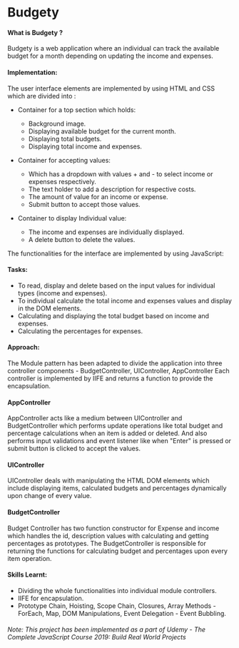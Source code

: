 # Budgety

#### What is Budgety ?<br/>
Budgety is a web application where an individual can track the available budget for a month depending on updating the income and expenses.

#### Implementation:
The user interface elements are implemented by using HTML and CSS which are divided into :
* Container for a top section which holds:
  * Background image.
  * Displaying available budget for the current month.
  * Displaying total budgets.
  * Displaying total income and expenses.
  
* Container for accepting values:
  * Which has a dropdown with values + and - to select income or expenses respectively.
  * The text holder to add a description for respective costs.
  * The amount of value for an income or expense.
  * Submit button to accept those values.

* Container to display Individual value:
  * The income and expenses are individually displayed.
  * A delete button to delete the values.

The functionalities for the interface are implemented by using JavaScript:
#### Tasks:
  * To read, display and delete based on the input values for individual types (income and expenses).
  * To individual calculate the total income and expenses values and display in the DOM elements.
  * Calculating and displaying the total budget based on income and expenses.
  * Calculating the percentages for expenses.

#### Approach:
The Module pattern has been adapted to divide the application into three controller components - BudgetController, UIController, AppController 
Each controller is implemented by IIFE and returns a function to provide the encapsulation.
#### AppController
AppController acts like a medium between UIController and BudgetController which performs update operations like total budget and percentage calculations when an item is added or deleted. 
And also performs input validations and event listener like when "Enter" is pressed or submit button is clicked to accept the values.  
#### UIController
UIController deals with manipulating the HTML DOM elements which include displaying items, calculated budgets and percentages dynamically upon change of every value.
 
#### BudgetController
Budget Controller has two function constructor for Expense and income which handles the id, description values with calculating and getting percentages as prototypes.
The BudgetController is responsible for returning the functions for calculating budget and percentages upon every item operation.
  
#### Skills Learnt:
* Dividing the whole functionalities into individual module controllers.
* IIFE for encapsulation.
* Prototype Chain, Hoisting, Scope Chain, Closures, Array Methods - ForEach, Map, DOM Manipulations, Event Delegation - Event Bubbling.

###### Note: This project has been implemented as a part of Udemy - The Complete JavaScript Course 2019: Build Real World Projects
